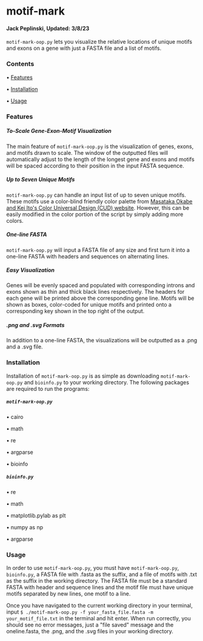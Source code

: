 # motif-mark
#### Jack Peplinski, Updated: 3/8/23

`motif-mark-oop.py` lets you visualize the relative locations of unique motifs and exons on a gene with just a FASTA file and a list of motifs. 

### Contents

• [Features](#Features)

• [Installation](#Installation)

• [Usage](#Usage)

### Features

##### To-Scale Gene-Exon-Motif Visualization

The main feature of `motif-mark-oop.py` is the visualization of genes, exons, and motifs drawn to scale. The window of the outputted files will automatically adjust to the length of the longest gene and exons and motifs will be spaced according to their position in the input FASTA sequence. 

##### Up to Seven Unique Motifs

`motif-mark-oop.py` can handle an input list of up to seven unique motifs. These motifs use a color-blind friendly color palette from [Masataka Okabe and Kei Ito's Color Universal Design (CUD) website](#https://jfly.uni-koeln.de/color/). However, this can be easily modified in the color portion of the script by simply adding more colors. 

##### One-line FASTA

`motif-mark-oop.py` will input a FASTA file of any size and first turn it into a one-line FASTA with headers and sequences on alternating lines. 

##### Easy Visualization

Genes will be evenly spaced and populated with corresponding introns and exons shown as thin and thick black lines respectively. The headers for each gene will be printed above the corresponding gene line. Motifs will be shown as boxes, color-coded for unique motifs and printed onto a corresponding key shown in the top right of the output. 

##### .png and .svg Formats

In addition to a one-line FASTA, the visualizations will be outputted as a .png and a .svg file.

### Installation

Installation of `motif-mark-oop.py` is as simple as downloading `motif-mark-oop.py` and `bioinfo.py` to your working directory. The following packages are required to run the programs:

##### `motif-mark-oop.py`

• cairo

• math

• re

• argparse

• bioinfo

##### `bioinfo.py`

• re

• math

• matplotlib.pylab as plt

• numpy as np

• argparse       

### Usage

In order to use `motif-mark-oop.py`, you must have `motif-mark-oop.py`, `bioinfo.py`, a FASTA file with .fasta as the suffix, and a file of motifs with .txt as the suffix in the working directory. The FASTA file must be a standard FASTA with header and sequence lines and the motif file must have unique motifs separated by new lines, one motif to a line.

Once you have navigated to the current working directory in your terminal, input `$ ./motif-mark-oop.py -f your_fasta_file.fasta -m your_motif_file.txt` in the terminal and hit enter. When run correctly, you should see no error messages, just a "file saved" message and the oneline.fasta, the .png, and the .svg files in your working directory.  